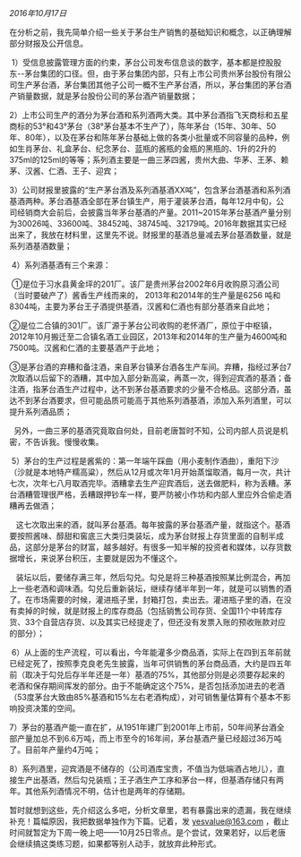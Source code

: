 
_2016年10月17日_

在分析之前，我先简单介绍一些关于茅台生产销售的基础知识和概念，以正确理解部分财报及公开信息。

 1）受信息披露管理方面的约束，茅台公司发布信息谈的数字，基本都是控股股东--茅台集团的口径。但，由于茅台集团内部，只有上市公司贵州茅台股份有限公司生产茅台酒，茅台集团其他子公司一概不生产茅台酒，所以，茅台集团的茅台酒产销量数据，就是茅台股份公司的茅台酒产销量数据；

2）上市公司生产的酒分为茅台酒和系列酒两大类。其中茅台酒指飞天商标和五星商标的53°和43°茅台（38°茅台基本不生产了），陈年茅台（15年、30年、50年、80年），以及在茅台和陈年茅台基础上做的各类小批量或不同容量的品种，例如生肖茅台、礼盒茅台、纪念茅台、蓝瓶的酱瓶的金瓶的黑瓶的、1升的2升的375ml的125ml的等等；系列酒主要是一曲三茅四酱，贵州大曲、华茅、王茅、赖茅、汉酱、仁酒、王子、迎宾；

3）公司财报里披露的“生产茅台酒及系列酒基酒XX吨”，包含茅台酒基酒和系列酒基酒两种。茅台酒基酒全部在茅台镇生产，用于灌装茅台酒，每年12月中旬，公司经销商大会前后，会披露当年茅台基酒的产量。2011~2015年茅台基酒产量分别为30026吨、33600吨、38452吨、38745吨、32179吨。2016年数据其实已经出来了，我放在材料里，这里先不说。财报里的基酒总量减去茅台基酒数量，就是系列酒基酒数量；

 4）系列酒基酒有三个来源：

 ①是位于习水县黄金坪的201厂。该厂是贵州茅台2002年6月收购原习酒公司（当时要破产了）酱香生产线而来的， 2013年和2014年的生产量是6256 吨和8304吨，主要为茅台王子酒提供基酒，汉酱和仁酒也有部分基酒来自此地；

②是位二合镇的301厂。该厂源于茅台公司收购的老怀酒厂，原位于中枢镇，2012年10月搬迁至二合镇名酒工业园区，2013年和2014年的生产量为4600吨和7500吨。汉酱和仁酒的主要基酒产于此地；

③是茅台酒的弃糟和备注酒，来自茅台镇茅台酒各生产车间。弃糟，指经过茅台7次取酒以后留下的酒糟，其中加入部分新高粱，再蒸一次，得到迎宾酒的基酒；备注酒，指茅台酒生产过程中，达不到茅台基酒要求的少量不合格品。这部分酒，虽达不到茅台酒要求，但可能品质可能高于其他系列酒基酒，添加入系列酒里，可以提升系列酒品质；

  另外，一曲三茅的基酒究竟取自何处，目前老唐暂时不知，公司内部人员说是机密，不告诉我。慢慢收集。

 5）茅台的生产过程是酱紫的：第一年端午踩曲（用小麦制作酒曲），重阳下沙（沙就是本地特产糯高粱），然后从12月或次年1月开始蒸馏取酒，每月一次，共计七次，次年七八月取酒完毕。酒糟拿去生产迎宾酒后，送去做肥料，称为丢糟。茅台酒糟管理很严格，丢糟跟押钞车一样，要严防被小作坊和内部人里应外合偷走酒糟再去做酒；

   这七次取出来的酒，就叫茅台基酒。每年披露的茅台基酒产量，就指这个。基酒要按照酱味、醇甜和窖底三大类归类装坛，成为茅台财报上存货里面的自制半成品，这部分是茅台的财富，越多越好。有很多一知半解的投资者和媒体，以存货数据增长，来说茅台积压，主要就是因为不懂这个。

   装坛以后，要储存满三年，然后勾兑。勾兑是将三种基酒按照某比例混合，再加上一些老酒和调味酒。勾兑后重新装坛，继续存储半年到一年，就是可以销售的酒了。在市场需要的时候，灌进瓶子里，封箱打包，卖出去。灌进瓶子里的酒，在没有卖掉的时候，就是财报上的库存商品（包括销售公司存货、全国11个中转库存货、33个自营店存货、以及其实已经提走了，但还没有发票入账的预收账款对应的部分）；

 6）从上面的生产流程，可以看出，今年能灌多少商品酒，实际上在四到五年前就已经定死了，按照季克良老先生披露，当年可供销售的茅台商品酒，大约是四五年前（取决于勾兑后存半年还是一年）基酒的75%，其他部分则是必须要存起来的老酒和保存期间挥发的部分。由于不能确定这个75%，是否包括添加进去的老酒（53度茅台大致由85%基酒和15%左右老酒构成），对可销售量估算有个基本不影响投资决策的空间。

7）茅台的基酒产能一直在扩，从1951年建厂到2001年上市前，50年间茅台酒全部产量加总不到6.6万吨，而上市至今的16年间，茅台基酒产量已经超过36万吨了。目前年产量约4万吨；  

8）系列酒里，迎宾酒是不储存的（公司酒库宝贵，不值当为低端酒占地儿），直接生产出基酒，然后勾兑装瓶；王子酒生产工序和茅台一样，但基酒存储只有两年。其他系列酒情况不明，估计也是两年的存储期。

暂时就想到这些，先介绍这么多吧，分析文章里，若有暴露出来的遗漏，我在继续补充！篇幅原因，我把数据单独作为下篇。记着，发 yesvalue@163.com ，截止时间就暂定为下周一晚上吧——10月25日零点。是个尝试，效果若好，以后老唐会继续搞这类练习题，如果都等别人动手，就放弃此种形式。

